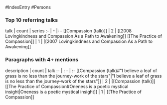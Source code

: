 #IndexEntry #Persons

### Top 10 referring talks
talk | count | series
:- | - |: -
[[Compassion (talk)]] | 2 | [[2008 Lovingkindness and Compassion As a Path to Awakening]]
[[The Practice of Compassion]] | 1 | [[2007 Lovingkindness and Compassion As a Path to Awakening]]

### Paragraphs with 4+ mentions
description | count | talk
:- | : - | :-
[[Compassion (talk)#"I believe a leaf of grass is no less than the journey-work of the stars"\|"I believe a leaf of grass is no less than the journey-work of the stars"]] | 2 | [[Compassion (talk)]]
[[The Practice of Compassion#Oneness is a poetic mystical insight\|Oneness is a poetic mystical insight]] | 1 | [[The Practice of Compassion]]

